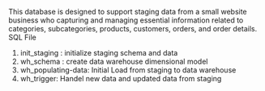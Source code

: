 This database is designed to support staging data from a small website business who capturing and managing essential information related to categories, subcategories, products, customers, orders, and order details. 
SQL File
1. init_staging : initialize staging schema and data
2. wh_schema : create data warehouse dimensional model
3. wh_populating-data: Initial Load from staging to data warehouse
4. wh_trigger: Handel new data and updated data from staging
